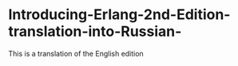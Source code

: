 # Introducing-Erlang-2nd-Edition-translation-into-Russian-
This is a translation of the English edition
